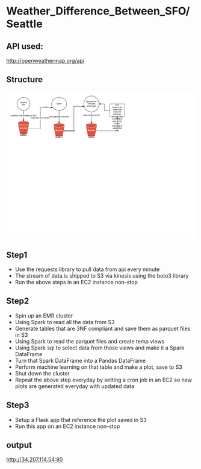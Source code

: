 # Weather_Difference_Between_SFO/Seattle

## API used:
  http://openweathermap.org/api

## Structure
  ![](/flow.png)

## Step1
* Use the requests library to pull data from api every minute
* The stream of data is shipped to S3 via kinesis using the boto3 library
* Run the above steps in an EC2 instance non-stop

## Step2
* Spin up an EMR cluster
* Using Spark to read all the data from S3
* Generate tables that are 3NF compliant and save them as parquet files in S3
* Using Spark to read the parquet files and create temp views
* Using Spark sql to select data from those views and make it a Spark DataFrame
* Turn that Spark DataFrame into a Pandas DataFrame
* Perform machine learning on that table and make a plot, save to S3
* Shut down the cluster
* Repeat the above step everyday by setting a cron job in an EC2 so new plots are generated everyday with updated data

## Step3
* Setup a Flask app that reference the plot saved in S3
* Run this app on an EC2 instance non-stop

## output
  http://34.207.114.54:80
